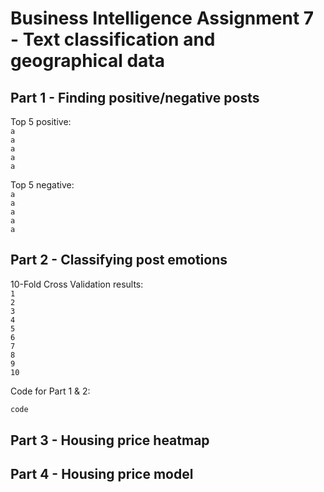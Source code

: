 # Business Intelligence Assignment 7 - Text classification and geographical data

## Part 1 - Finding positive/negative posts

Top 5 positive:  
`a`  
`a`  
`a`  
`a`  
`a`  

Top 5 negative:  
`a`  
`a`  
`a`  
`a`   
`a`

## Part 2 - Classifying post emotions

10-Fold Cross Validation results:  
`1`  
`2`  
`3`  
`4`  
`5`  
`6`  
`7`  
`8`  
`9`  
`10` 
  
Code for Part 1 & 2:  
```python
code
``` 

## Part 3 - Housing price heatmap 

## Part 4 - Housing price model

